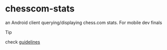 # chesscom-stats

an Android client querying/displaying chess.com stats. For mobile dev finals

> [!TIP]
> check [guidelines](./guidelines.md)
